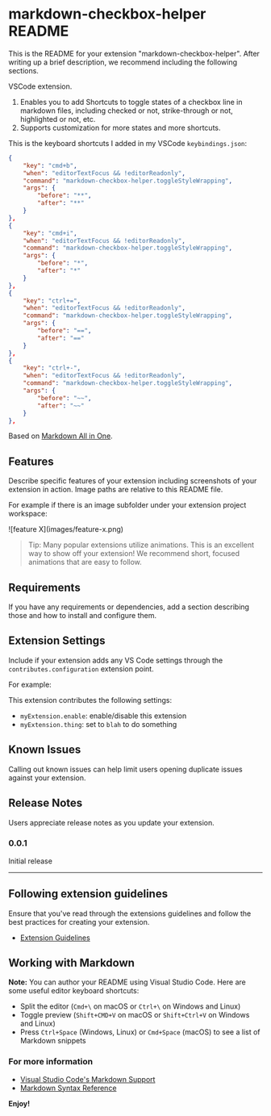 # markdown-checkbox-helper README

This is the README for your extension "markdown-checkbox-helper". After writing up a brief description, we recommend including the following sections.

VSCode extension.

1. Enables you to add Shortcuts to toggle states of a checkbox line in markdown files, including checked or not, strike-through or not, highlighted or not, etc.
2. Supports customization for more states and more shortcuts.

This is the keyboard shortcuts I added in my VSCode `keybindings.json`:

```json
{
    "key": "cmd+b",
    "when": "editorTextFocus && !editorReadonly",
    "command": "markdown-checkbox-helper.toggleStyleWrapping",
    "args": {
        "before": "**",
        "after": "**"
    }
},
{
    "key": "cmd+i",
    "when": "editorTextFocus && !editorReadonly",
    "command": "markdown-checkbox-helper.toggleStyleWrapping",
    "args": {
        "before": "*",
        "after": "*"
    }
},
{
    "key": "ctrl+=",
    "when": "editorTextFocus && !editorReadonly",
    "command": "markdown-checkbox-helper.toggleStyleWrapping",
    "args": {
        "before": "==",
        "after": "=="
    }
},
{
    "key": "ctrl+-",
    "when": "editorTextFocus && !editorReadonly",
    "command": "markdown-checkbox-helper.toggleStyleWrapping",
    "args": {
        "before": "~~",
        "after": "~~"
    }
},
```

Based on [Markdown All in One](https://github.com/yzhang-gh/vscode-markdown).

## Features

Describe specific features of your extension including screenshots of your extension in action. Image paths are relative to this README file.

For example if there is an image subfolder under your extension project workspace:

\!\[feature X\]\(images/feature-x.png\)

> Tip: Many popular extensions utilize animations. This is an excellent way to show off your extension! We recommend short, focused animations that are easy to follow.

## Requirements

If you have any requirements or dependencies, add a section describing those and how to install and configure them.

## Extension Settings

Include if your extension adds any VS Code settings through the `contributes.configuration` extension point.

For example:

This extension contributes the following settings:

* `myExtension.enable`: enable/disable this extension
* `myExtension.thing`: set to `blah` to do something

## Known Issues

Calling out known issues can help limit users opening duplicate issues against your extension.

## Release Notes

Users appreciate release notes as you update your extension.

### 0.0.1

Initial release

-----------------------------------------------------------------------------------------------------------

## Following extension guidelines

Ensure that you've read through the extensions guidelines and follow the best practices for creating your extension.

* [Extension Guidelines](https://code.visualstudio.com/api/references/extension-guidelines)

## Working with Markdown

**Note:** You can author your README using Visual Studio Code.  Here are some useful editor keyboard shortcuts:

* Split the editor (`Cmd+\` on macOS or `Ctrl+\` on Windows and Linux)
* Toggle preview (`Shift+CMD+V` on macOS or `Shift+Ctrl+V` on Windows and Linux)
* Press `Ctrl+Space` (Windows, Linux) or `Cmd+Space` (macOS) to see a list of Markdown snippets

### For more information

* [Visual Studio Code's Markdown Support](http://code.visualstudio.com/docs/languages/markdown)
* [Markdown Syntax Reference](https://help.github.com/articles/markdown-basics/)

**Enjoy!**
